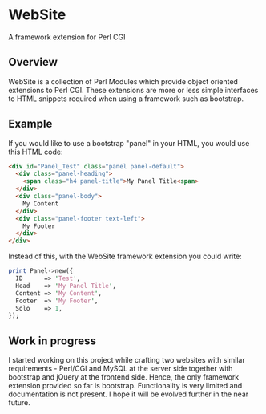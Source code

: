 WebSite
=======

A framework extension for Perl CGI

## Overview

WebSite is a collection of Perl Modules which provide object oriented extensions to Perl CGI. These extensions are more or less simple interfaces to HTML snippets required when using a framework such as bootstrap.

## Example

If you would like to use a bootstrap "panel" in your HTML, you would use this HTML code:

```html
<div id="Panel_Test" class="panel panel-default">
  <div class="panel-heading">
    <span class="h4 panel-title">My Panel Title<span>
  </div>
  <div class="panel-body">
    My Content
  </div>
  <div class="panel-footer text-left">
    My Footer
  </div>
</div>
```

Instead of this, with the WebSite framework extension you could write:

```perl
print Panel->new({
  ID      => 'Test',
  Head    => 'My Panel Title',
  Content => 'My Content',
  Footer  => 'My Footer',
  Solo    => 1,
});
```

## Work in progress

I started working on this project while crafting two websites with similar requirements - Perl/CGI and MySQL at the server side together with bootstrap and jQuery at the frontend side. Hence, the only framework extension provided so far is bootstrap. Functionality is very limited and documentation is not present. I hope it will be evolved further in the near future.
